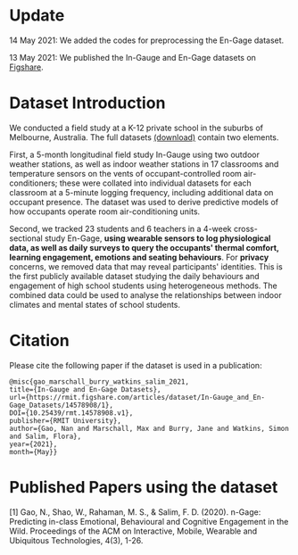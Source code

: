 # Update
14 May 2021: We added the codes for preprocessing the En-Gage dataset.

13 May 2021: We published the In-Gauge and En-Gage datasets on [Figshare](https://rmit.figshare.com/articles/dataset/In-Gauge_and_En-Gage_Datasets/14578908).

# Dataset Introduction
We conducted a field study at a K-12 private school in the suburbs of Melbourne, Australia. The full datasets [(download)](https://rmit.figshare.com/articles/dataset/In-Gauge_and_En-Gage_Datasets/14578908) contain two elements.

First, a 5-month longitudinal field study In-Gauge using two outdoor weather stations, as well as indoor weather stations in 17 classrooms and temperature sensors on the vents of occupant-controlled room air-conditioners; these were collated into individual datasets for each classroom at a 5-minute logging frequency, including additional data on occupant presence. The dataset was used to derive predictive models of how occupants operate room air-conditioning units. 

Second, we tracked 23 students and 6 teachers in a 4-week cross-sectional study En-Gage, **using wearable sensors to log physiological data, as well as daily surveys to query the occupants' thermal comfort, learning engagement, emotions and seating behaviours**. For **privacy** concerns, we removed data that may reveal participants' identities. This is the first publicly available dataset studying the daily behaviours and engagement of high school students using heterogeneous methods. The combined data could be used to analyse the relationships between indoor climates and mental states of school students.

# Citation
Please cite the following paper if the dataset is used in a publication:
```
@misc{gao_marschall_burry_watkins_salim_2021, 
title={In-Gauge and En-Gage Datasets}, 
url={https://rmit.figshare.com/articles/dataset/In-Gauge_and_En-Gage_Datasets/14578908/1}, 
DOI={10.25439/rmt.14578908.v1}, 
publisher={RMIT University}, 
author={Gao, Nan and Marschall, Max and Burry, Jane and Watkins, Simon and Salim, Flora}, 
year={2021}, 
month={May}} 
```

# Published Papers using the dataset
[1] Gao, N., Shao, W., Rahaman, M. S., & Salim, F. D. (2020). n-Gage: Predicting in-class Emotional, Behavioural and Cognitive Engagement in the Wild. Proceedings of the ACM on Interactive, Mobile, Wearable and Ubiquitous Technologies, 4(3), 1-26.
